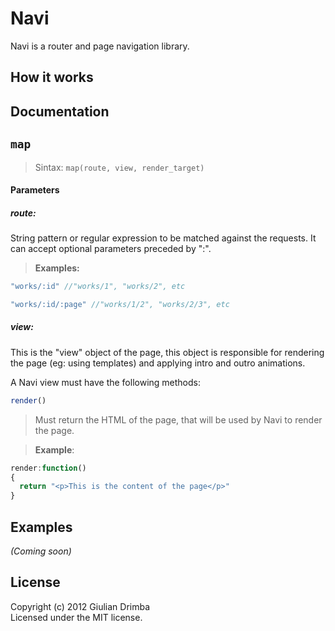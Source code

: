# Navi

Navi is a router and page navigation library.

## How it works

## Documentation

## `map`

> Sintax: `map(route, view, render_target)`

#### Parameters

##### __route__: 

String pattern or regular expression to be matched against the requests. It can accept optional parameters preceded by ":".
> __Examples:__

``` javascript
"works/:id" //"works/1", "works/2", etc
```
``` javascript
"works/:id/:page" //"works/1/2", "works/2/3", etc
```

##### __view__: 

This is the "view" object of the page, this object is responsible for rendering the page (eg: using templates) and applying intro and outro animations.

A Navi view must have the following methods:

``` javascript
render()
```
> Must return the HTML of the page, that will be used by Navi to render the page.

> __Example__:

``` javascript
render:function()
{
  return "<p>This is the content of the page</p>"
}
```

## Examples
_(Coming soon)_

## License
Copyright (c) 2012 Giulian Drimba  
Licensed under the MIT license.
